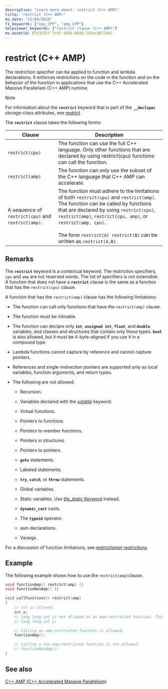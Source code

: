 ```yaml
---
description: "Learn more about: restrict (C++ AMP)"
title: "restrict (C++ AMP)"
ms.date: "11/04/2016"
f1_keywords: ["cpu_CPP", "amp_CPP"]
helpviewer_keywords: ["restrict clause (C++ AMP)"]
ms.assetid: 07d3291f-7edf-456b-8828-283ac8673661
---
```

# restrict (C++ AMP)

The restriction specifier can be applied to function and lambda declarations. It enforces restrictions on the code in the function and on the behavior of the function in applications that use the C++ Accelerated Massive Parallelism (C++ AMP) runtime.

> [!NOTE]
> For information about the **`restrict`** keyword that is part of the **`__declspec`** storage-class attributes, see [restrict](../cpp/restrict.md).

The **`restrict`** clause takes the following forms:

|Clause|Description|
|------------|-----------------|
|`restrict(cpu)`|The function can use the full C++ language. Only other functions that are declared by using restrict(cpu) functions can call the function.|
|`restrict(amp)`|The function can only use the subset of the C++ language that C++ AMP can accelerate.|
|A sequence of `restrict(cpu)` and `restrict(amp)`.|The function must adhere to the limitations of both `restrict(cpu)` and   `restrict(amp)`. The function can be called by functions that are declared by using `restrict(cpu)`, `restrict(amp)`, `restrict(cpu, amp)`, or `restrict(amp, cpu)`.<br /><br /> The form `restrict(A) restrict(B)` can be written as `restrict(A,B)`.|

## Remarks

The **`restrict`** keyword is a contextual keyword. The restriction specifiers, `cpu` and `amp` are not reserved words. The list of specifiers is not extensible. A function that does not have a **`restrict`** clause is the same as a function that has the `restrict(cpu)` clause.

A function that has the `restrict(amp)` clause has the following limitations:

- The function can call only functions that have the `restrict(amp)` clause.

- The function must be inlinable.

- The function can declare only **`int`**, **`unsigned int`**, **`float`**, and **`double`** variables, and classes and structures that contain only these types. **`bool`** is also allowed, but it must be 4-byte-aligned if you use it in a compound type.

- Lambda functions cannot capture by reference and cannot capture pointers.

- References and single-indirection pointers are supported only as local variables, function arguments, and return types.

- The following are not allowed:

  - Recursion.

  - Variables declared with the [volatile](../cpp/volatile-cpp.md) keyword.

  - Virtual functions.

  - Pointers to functions.

  - Pointers to member functions.

  - Pointers in structures.

  - Pointers to pointers.

  - **`goto`** statements.

  - Labeled statements.

  - **`try`**, **`catch`**, or **`throw`** statements.

  - Global variables.

  - Static variables. Use [tile_static Keyword](../cpp/tile-static-keyword.md) instead.

  - **`dynamic_cast`** casts.

  - The **`typeid`** operator.

  - asm declarations.

  - Varargs.

For a discussion of function limitations, see [restrict(amp) restrictions](/archive/blogs/nativeconcurrency/restrictamp-restrictions-part-0-of-n-introduction).

## Example

The following example shows how to use the `restrict(amp)`clause.

```cpp
void functionAmp() restrict(amp) {}
void functionNonAmp() {}

void callFunctions() restrict(amp)
{
    // int is allowed.
    int x;
    // long long int is not allowed in an amp-restricted function. This generates a compiler error.
    // long long int y;

    // Calling an amp-restricted function is allowed.
    functionAmp();

    // Calling a non-amp-restricted function is not allowed.
    // functionNonAmp();
}
```

## See also

[C++ AMP (C++ Accelerated Massive Parallelism)](../parallel/amp/cpp-amp-cpp-accelerated-massive-parallelism.md)
